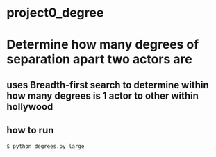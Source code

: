 # project0_degree

# Determine how many degrees of separation apart two actors are
## uses Breadth-first search to determine within how many degrees is 1 actor to other within hollywood

## how to run
`$ python degrees.py large`
